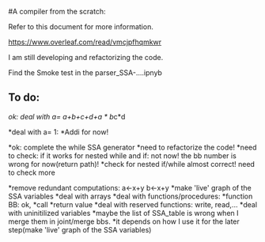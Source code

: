 #A compiler from the scratch:

Refer to this document for more information.

https://www.overleaf.com/read/vmcjpfhqmkwr

I am still developing and refactorizing the code.


Find the Smoke test in the parser_SSA-....ipnyb


## To do: 
*ok: deal with a= a+b+c+d+a * b*c*d

*deal with a= 1:
     *Addi for now!

*ok: complete the while SSA generator
    *need to refactorize the code!
    *need to check: if it works for nested while and if: not now! the bb number is wrong for now(return path)!
    *check for nested if/while almost correct! need to check more

*remove redundant computations: a<-x+y  b<-x+y
*make 'live' graph of the SSA variables
*deal with arrays
*deal with functions/procedures: 
    *function BB: ok, 
    *call
    *return value
*deal with reserved functions: write, read,...
*deal with uninitilized variables
*maybe the list of SSA_table is wrong when I merge them in joint/merge bbs. 
    *it depends on how I use it for the later step(make 'live' graph of the SSA variables)
